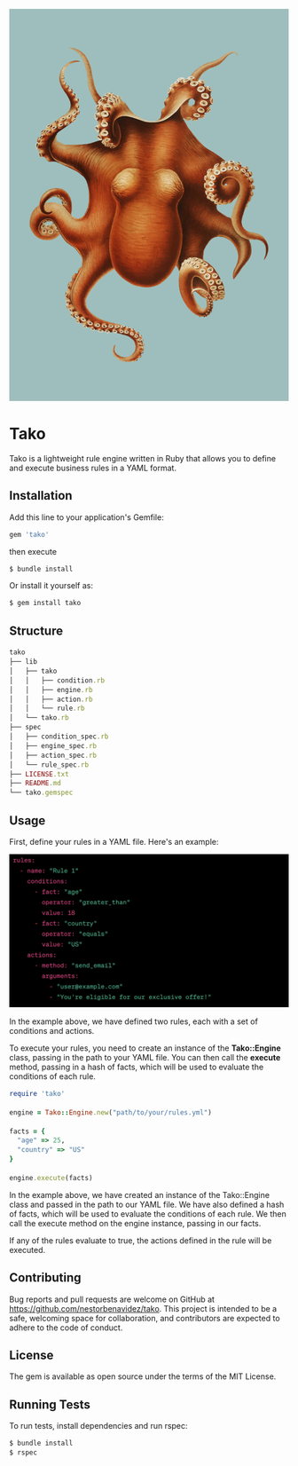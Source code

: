 ![](81400.jpg)

# Tako
Tako is a lightweight rule engine written in Ruby that allows you to define and execute business rules in a YAML format.
## Installation
Add this line to your application's Gemfile:
```ruby
gem 'tako'
```
then execute
```ruby
$ bundle install 
```
Or install it yourself as:
```ruby
$ gem install tako
```
## Structure

```ruby
tako
├── lib
│   ├── tako
│   │   ├── condition.rb
│   │   ├── engine.rb
│   │   ├── action.rb
│   │   └── rule.rb
│   └── tako.rb
├── spec
│   ├── condition_spec.rb
│   ├── engine_spec.rb
│   ├── action_spec.rb
│   └── rule_spec.rb
├── LICENSE.txt
├── README.md
└── tako.gemspec
```

## Usage
First, define your rules in a YAML file. Here's an example:

![](rule.png)

In the example above, we have defined two rules, each with a set of conditions and actions.

To execute your rules, you need to create an instance of the **Tako::Engine** class,
passing in the path to your YAML file. You can then call the **execute** method,
passing in a hash of facts, which will be used to evaluate the conditions of each rule.
```ruby
require 'tako'

engine = Tako::Engine.new("path/to/your/rules.yml")

facts = {
  "age" => 25,
  "country" => "US"
}

engine.execute(facts)

```

In the example above, we have created an instance of the Tako::Engine class and passed in the path to our YAML file. We have also defined a hash of facts, which will be used to evaluate the conditions of each rule. We then call the execute method on the engine instance, passing in our facts.

If any of the rules evaluate to true, the actions defined in the rule will be executed.

## Contributing
Bug reports and pull requests are welcome on GitHub at https://github.com/nestorbenavidez/tako. This project is intended to be a safe, welcoming space for collaboration, and contributors are expected to adhere to the code of conduct.

## License
The gem is available as open source under the terms of the MIT License.

## Running Tests
To run tests, install dependencies and run rspec:

```ruby
$ bundle install
$ rspec
```





